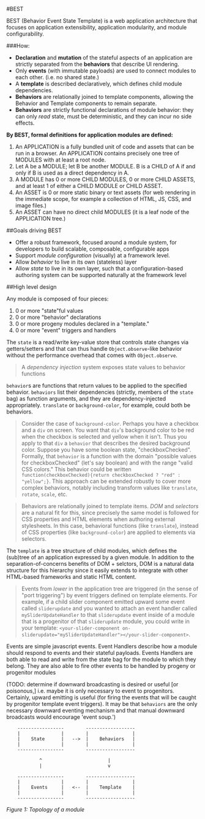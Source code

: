 #BEST

BEST (Behavior Event State Template) is a web application architecture that focuses on application extensibility, application modularity, and module configurability.

###How:

  * **Declaration** and **mutation** of the stateful aspects of an application are strictly separated from the **behaviors** that describe UI rendering.
  * Only **events** (with immutable payloads) are used to connect modules to each other. (i.e. no shared state.)
  * A **template** is described declaratively, which defines child module dependencies.
  * **Behaviors** are relationally joined to template components, allowing the Behavior and Template components to remain separate.
  * **Behaviors** are strictly functional declarations of module behavior: they can only *read* state, must be deterministic, and they can incur no side effects.


**By BEST, formal definitions for application modules are defined:**

  1. An APPLICATION is a fully bundled unit of code and assets that can be run in a browser. An APPLICATION contains precisely one tree of MODULES with at least a root node.
  2. Let A be a MODULE; let B be another MODULE.  B is a CHILD of A if and only if B is used as a direct dependency in A.
  3. A MODULE has 0 or more CHILD MODULES, 0 or more CHILD ASSETS, and at least 1 of either a CHILD MODULE or CHILD ASSET.
  4. An ASSET is 0 or more static binary or text assets (for web rendering in the immediate scope, for example a collection of HTML, JS, CSS, and image files.)
  5. An ASSET can have no direct child MODULES (it is a leaf node of the APPLICATION tree.)

##Goals driving BEST

 * Offer a robust framework, focused around a module system, for developers to build scalable, composable, configurable apps
 * Support *module configuration* (visually) at a framework level.
 * Allow *behavior* to live in its own (stateless) layer
 * Allow *state* to live in its own layer, such that a configuration-based authoring system can be supported naturally at the framework level


##High level design

Any module is composed of four pieces:

  1. 0 or more "state"ful values
  2. 0 or more "behavior" declarations
  3. 0 or more progeny modules declared in a "template."
  4. 0 or more "event" triggers and handlers

The `state` is a read/write key-value store that controls state changes via getters/setters and that can thus handle `Object.observe`-like behavior without the performance overhead that comes with `Object.observe`.

> A *dependency injection* system exposes state values to behavior functions

`behavior`s are functions that return values to be applied to the specified behavior.  `behaviors` list their dependencies (strictly, members of the `state` bag) as function arguments, and they are dependency-injected appropriately.  `translate` or `background-color`, for example, could both be behaviors.

> Consider the case of `background-color`.  Perhaps you have a checkbox and a `div` on screen.  You want that `div`'s background color to be red when the checkbox is selected and yellow when it isn't.  Thus you apply to that `div` a `behavior` that describes the desired background color.  Suppose you have some boolean state, "checkboxChecked".  Formally, that `behavior` is a function with the domain "possible values for checkboxChecked" (let's say boolean) and with the range "valid CSS colors."  This behavior could be written `function(checkboxChecked){return checkboxChecked ? "red" : "yellow";}`.  This approach can be extended robustly to cover more complex behaviors, notably including transform values like `translate`, `rotate`, `scale`, etc.

> Behaviors are relationally joined to template items.  *DOM* and *selectors* are a natural fit for this, since precisely the same model is followed for CSS properties and HTML elements when authoring external stylesheets.  In this case, behavioral functions (like `translate`), instead of CSS properties (like `background-color`) are applied to elements via selectors.

The `template` is a tree structure of child modules, which defines the (sub)tree of an application expressed by a given module.  In addition to the separation-of-concerns benefits of DOM + selctors, DOM is a natural data structure for this hierarchy since it easily extends to integrate with other HTML-based frameworks and static HTML content.

>  Events from *lower* in the application tree are triggered (in the sense of "port triggering") by event triggers defined on template elements.  For example, if a child slider component emitted upward some event called `sliderupdate` and you wanted to attach an event handler called `mySliderUpdateHandler` to that `sliderupdate` event inside of a module that is a progenitor of that `sliderupdate` module, you could write in your template: `<your-slider-component on-sliderupdate="mySliderUpdateHandler"></your-slider-component>`.

Events are simple javascript events.  Event Handlers describe how a module should respond to events and their stateful payloads.  Events Handlers are both able to read and write from the state bag for the module to which they belong.  They are also able to fire other events to be handled by progeny or progenitor modules

(TODO:  determine if downward broadcasting is desired or useful [or poisonous,] i.e. maybe it is only necessary to event to progenitors.  Certainly, upward emitting is useful (for firing the events that will be caught by progenitor template event triggers).  It may be that `behaviors` are the only necessary downward eventing mechanism and that manual downward broadcasts would encourage 'event soup.')


```
    -----------------        ------------------
    |               |        |                |
    |    State      |   -->  |    Behaviors   |
    |               |        |                |
    -----------------        ------------------

            ^                        |
            |                        v

    -----------------        ------------------
    |               |        |                |
    |    Events     |   <--  |    Template    |
    |               |        |                |
    -----------------        ------------------
```
*Figure 1: Topology of a module*
